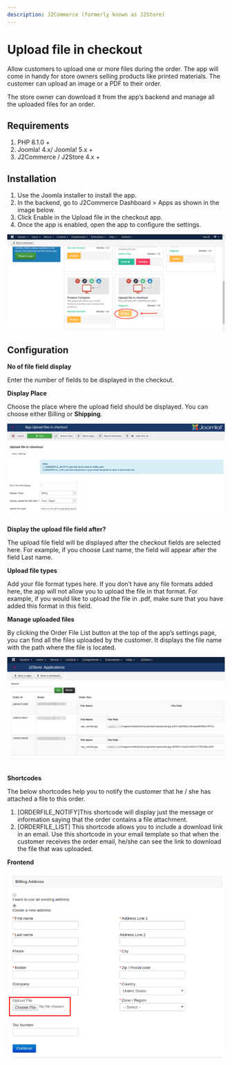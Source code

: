 ```yaml
---
description: J2Commerce (formerly known as J2Store)
---
```


# Upload file in checkout

Allow customers to upload one or more files during the order. The app will come in handy for store owners selling products like printed materials. The customer can upload an image or a PDF to their order.

The store owner can download it from the app’s backend and manage all the uploaded files for an order.

## Requirements <a href="#requirements" id="requirements"></a>

1. PHP 8.1.0 +
2. Joomla! 4.x/ Joomla! 5.x +
3. J2Commerce / J2Store 4.x +

## Installation <a href="#installation" id="installation"></a>

1. Use the Joomla installer to install the app.
2. In the backend, go to J2Commerce Dashboard > Apps as shown in the image below.
3. Click Enable in the Upload file in the checkout app.
4. Once the app is enabled, open the app to configure the settings.

![fu01](https://raw.githubusercontent.com/j2store/doc-images/master/apps/upload%20file%20in%20checkout/file_upload_01.png)

## Configuration <a href="#configuration" id="configuration"></a>

**No of file field display**

Enter the number of fields to be displayed in the checkout.

**Display Place**

Choose the place where the upload field should be displayed. You can choose either Billing or **Shipping**.

![fu02](https://raw.githubusercontent.com/j2store/doc-images/master/apps/upload%20file%20in%20checkout/file_upload_02.png)

**Display the upload file field after?**

The upload file field will be displayed after the checkout fields are selected here. For example, if you choose Last name, the field will appear after the field Last name.

**Upload file types**

Add your file format types here. If you don’t have any file formats added here, the app will not allow you to upload the file in that format. For example, if you would like to upload the file in .pdf, make sure that you have added this format in this field.

**Manage uploaded files**

By clicking the Order File List button at the top of the app’s settings page, you can find all the files uploaded by the customer. It displays the file name with the path where the file is located.

![fu03](https://raw.githubusercontent.com/j2store/doc-images/master/apps/upload%20file%20in%20checkout/file_upload_03.png)

**Shortcodes**

The below shortcodes help you to notify the customer that he / she has attached a file to this order.

1. \[ORDERFILE\_NOTIFY]This shortcode will display just the message or information saying that the order contains a file attachment.
2. \[ORDERFILE\_LIST] This shortcode allows you to include a download link in an email. Use this shortcode in your email template so that when the customer receives the order email, he/she can see the link to download the file that was uploaded.

**Frontend**

![fu04](https://raw.githubusercontent.com/j2store/doc-images/master/apps/upload%20file%20in%20checkout/file_upload_04.png)
